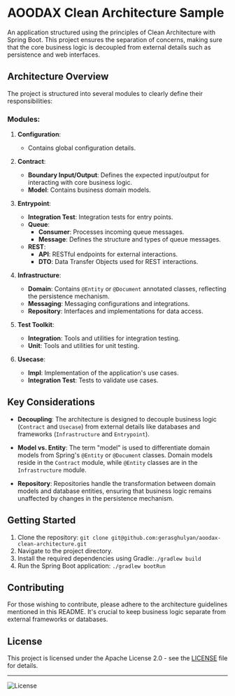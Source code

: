 # AOODAX Clean Architecture Sample

An application structured using the principles of Clean Architecture with Spring Boot. This project ensures the
separation of concerns, making sure that the core business logic is decoupled from external details such as persistence
and web interfaces.

## Architecture Overview

The project is structured into several modules to clearly define their responsibilities:

### Modules:

1. **Configuration**:
    - Contains global configuration details.

2. **Contract**:
    - **Boundary Input/Output**: Defines the expected input/output for interacting with core business logic.
    - **Model**: Contains business domain models.

3. **Entrypoint**:
    - **Integration Test**: Integration tests for entry points.
    - **Queue**:
        * **Consumer**: Processes incoming queue messages.
        * **Message**: Defines the structure and types of queue messages.
    - **REST**:
        * **API**: RESTful endpoints for external interactions.
        * **DTO**: Data Transfer Objects used for REST interactions.

4. **Infrastructure**:
    - **Domain**: Contains `@Entity` or `@Document` annotated classes, reflecting the persistence mechanism.
    - **Messaging**: Messaging configurations and integrations.
    - **Repository**: Interfaces and implementations for data access.

5. **Test Toolkit**:
    - **Integration**: Tools and utilities for integration testing.
    - **Unit**: Tools and utilities for unit testing.

6. **Usecase**:
    - **Impl**: Implementation of the application's use cases.
    - **Integration Test**: Tests to validate use cases.

## Key Considerations

- **Decoupling**: The architecture is designed to decouple business logic (`Contract` and `Usecase`) from external
  details like databases and frameworks (`Infrastructure` and `Entrypoint`).

- **Model vs. Entity**: The term "model" is used to differentiate domain models from Spring's `@Entity` or `@Document`
  classes. Domain models reside in the `Contract` module, while `@Entity` classes are in the `Infrastructure` module.

- **Repository**: Repositories handle the transformation between domain models and database entities, ensuring that
  business logic remains unaffected by changes in the persistence mechanism.

## Getting Started

1. Clone the repository: ```git clone git@github.com:gerasghulyan/aoodax-clean-architecture.git```
2. Navigate to the project directory.
3. Install the required dependencies using Gradle:```./gradlew build```
4. Run the Spring Boot application:
   ```./gradlew bootRun```

## Contributing

For those wishing to contribute, please adhere to the architecture guidelines mentioned in this README. It's crucial to
keep business logic separate from external frameworks or databases.

## License

This project is licensed under the Apache License 2.0 - see the [LICENSE](LICENSE) file for details.

---



![License](https://img.shields.io/badge/License-Apache%202.0-blue.svg)